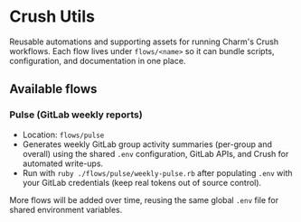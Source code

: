 # Crush Utils

Reusable automations and supporting assets for running Charm's Crush workflows. Each flow lives under `flows/<name>` so it can bundle scripts, configuration, and documentation in one place.

## Available flows

### Pulse (GitLab weekly reports)
- Location: `flows/pulse`
- Generates weekly GitLab group activity summaries (per-group and overall) using the shared `.env` configuration, GitLab APIs, and Crush for automated write-ups.
- Run with `ruby ./flows/pulse/weekly-pulse.rb` after populating `.env` with your GitLab credentials (keep real tokens out of source control).

More flows will be added over time, reusing the same global `.env` file for shared environment variables.
